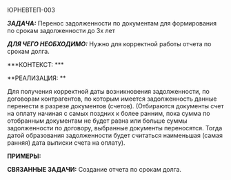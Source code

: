 ЮРНЕВТЕП-003

***ЗАДАЧА:*** Перенос задолженности по документам для формирования по
срокам задолженности до 3х лет

***ДЛЯ ЧЕГО НЕОБХОДИМО:*** Нужно для корректной работы отчета по срокам
долга.

***КОНТЕКСТ: ***

**РЕАЛИЗАЦИЯ: **

Для получения корректной даты возникновения задолженности, по договорам
контрагентов, по которым имеется задолженность данные перенести в
разрезе документов (счетов). (Отбираются документы счет на оплату
начиная с самых поздних к более ранним, пока сумма по отобранным
документам не будет равна или больше суммы задолженности по договору,
выбранные документы переносятся. Тогда датой образования задолженности
будет считаться наименьшая (самая ранняя) дата выписки счета на оплату).

**ПРИМЕРЫ:**

**СВЯЗАННЫЕ ЗАДАЧИ:** Создание отчета по срокам долга.
